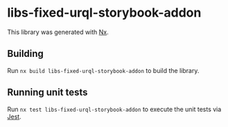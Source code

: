# libs-fixed-urql-storybook-addon

This library was generated with [Nx](https://nx.dev).

## Building

Run `nx build libs-fixed-urql-storybook-addon` to build the library.

## Running unit tests

Run `nx test libs-fixed-urql-storybook-addon` to execute the unit tests via [Jest](https://jestjs.io).
